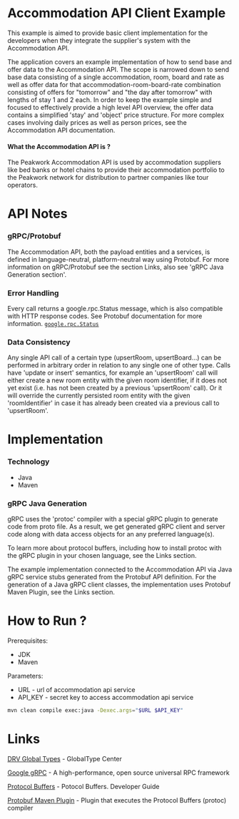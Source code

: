# Accommodation API Client Example

This example is aimed to provide basic client implementation 
for the developers when they integrate 
the supplier's system with the Accommodation API.

The application covers an example implementation of how to send base and
offer data to the Accommodation API. The scope is narrowed down to send 
base data consisting of a single accommodation, room, board and rate as 
well as offer data for that accommodation-room-board-rate combination 
consisting of offers for "tomorrow" and "the day after tomorrow" with 
lengths of stay 1 and 2 each. In order to keep the example simple and 
focused to effectively provide a high level API overview, the offer data 
contains a simplified 'stay' and 'object' price structure. For more 
complex cases involving daily prices as well as person prices, see the 
Accommodation API documentation.

#### What the Accommodation API is ?
The Peakwork Accommodation API is used by accommodation suppliers like 
bed banks or hotel chains to provide their accommodation portfolio to 
the Peakwork network for distribution to partner companies like tour operators.

# API Notes

### gRPC/Protobuf 
The Accommodation API, both the payload entities and a services, is defined in 
language-neutral, platform-neutral way using Protobuf. For more 
information on gRPC/Protobuf see the section Links, also see 
'gRPC Java Generation section'.


### Error Handling

Every call returns a google.rpc.Status message, which is also compatible 
with HTTP response codes. See Protobuf documentation for more information.
[`google.rpc.Status`](./src/main/proto/google/rpc/status.proto)

### Data Consistency
 
Any single API call of a certain type (upsertRoom, upsertBoard...) can be 
performed in arbitrary order in relation to any single one of other type. 
Calls have 'update or insert' semantics, for example an 'upsertRoom' call will 
either create a new room entity with the given room identifier, if it 
does not yet exist (i.e. has not been created by a previous 'upsertRoom' 
call). Or it will override the currently persisted room entity with the 
given 'roomIdentifier' in case it has already been created via a 
previous call to 'upsertRoom'.

# Implementation

### Technology 

* Java
* Maven

### gRPC Java Generation

gRPC uses the 'protoc' compiler with a special gRPC plugin to generate 
code from proto file. As a result, we get generated gRPC client and server code along 
with data access objects for an any preferred language(s).

To learn more about protocol buffers, including how to install protoc with 
the gRPC plugin in your chosen language, see the Links section.

The example implementation connected to the Accommodation API via Java 
gRPC service stubs generated from the Protobuf API definition. For the 
generation of a Java gRPC client classes, the implementation uses
Protobuf Maven Plugin, see the Links section.

 

# How to Run ?

Prerequisites:
* JDK
* Maven


Parameters:
* URL - url of accommodation api service
* API_KEY - secret key to access accommodation api service

```bash
mvn clean compile exec:java -Dexec.args="$URL $API_KEY"
```


# Links

[DRV Global Types](https://globaltypecenter.de/index.php?language=en) - GlobalType Center

[Google gRPC](https://grpc.io) - A high-performance, open source universal RPC framework

[Protocol Buffers](https://developers.google.com/protocol-buffers/docs/overview) - Potocol Buffers. Developer Guide

[Protobuf Maven Plugin](https://github.com/xolstice/protobuf-maven-plugin) - Plugin that executes the Protocol Buffers (protoc) compiler
